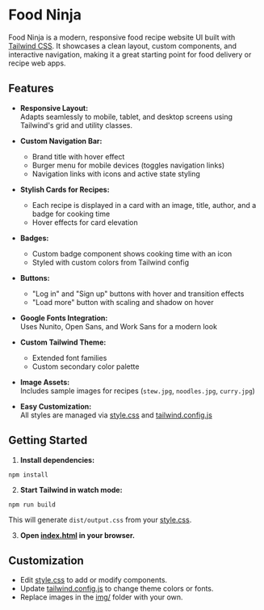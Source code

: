 # Food Ninja

Food Ninja is a modern, responsive food recipe website UI built with [Tailwind CSS](https://tailwindcss.com/). It showcases a clean layout, custom components, and interactive navigation, making it a great starting point for food delivery or recipe web apps.

## Features

- **Responsive Layout:**  
  Adapts seamlessly to mobile, tablet, and desktop screens using Tailwind's grid and utility classes.

- **Custom Navigation Bar:**

  - Brand title with hover effect
  - Burger menu for mobile devices (toggles navigation links)
  - Navigation links with icons and active state styling

- **Stylish Cards for Recipes:**

  - Each recipe is displayed in a card with an image, title, author, and a badge for cooking time
  - Hover effects for card elevation

- **Badges:**

  - Custom badge component shows cooking time with an icon
  - Styled with custom colors from Tailwind config

- **Buttons:**

  - "Log in" and "Sign up" buttons with hover and transition effects
  - "Load more" button with scaling and shadow on hover

- **Google Fonts Integration:**  
  Uses Nunito, Open Sans, and Work Sans for a modern look

- **Custom Tailwind Theme:**

  - Extended font families
  - Custom secondary color palette

- **Image Assets:**  
  Includes sample images for recipes (`stew.jpg`, `noodles.jpg`, `curry.jpg`)

- **Easy Customization:**  
  All styles are managed via [style.css](style.css) and [tailwind.config.js](tailwind.config.js)

## Getting Started

1. **Install dependencies:**

```
npm install
```

2. **Start Tailwind in watch mode:**

```
npm run build
```

This will generate `dist/output.css` from your [style.css](style.css).

3. **Open [index.html](index.html) in your browser.**

## Customization

- Edit [style.css](style.css) to add or modify components.
- Update [tailwind.config.js](tailwind.config.js) to change theme colors or fonts.
- Replace images in the [img/](img/) folder with your own.
